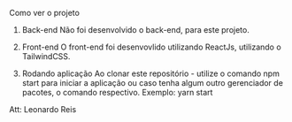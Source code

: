 
Como ver o projeto
1. Back-end
Não foi desenvolvido o back-end, para este projeto.

2. Front-end
O front-end foi desenvovlido utilizando ReactJs, utilizando o TailwindCSS.

3. Rodando aplicação
Ao clonar este repositório - utilize o comando npm start para iniciar a aplicação
ou caso tenha algum outro gerenciador de pacotes, o comando respectivo.
Exemplo:
yarn start

Att: Leonardo Reis
